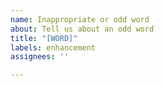 ```yaml
---
name: Inappropriate or odd word
about: Tell us about an odd word
title: "[WORD]"
labels: enhancement
assignees: ''

---
```



